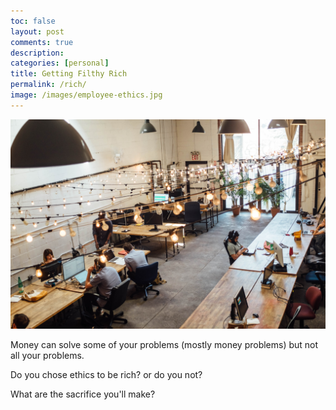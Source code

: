 ```yaml
---
toc: false
layout: post
comments: true
description:
categories: [personal]
title: Getting Filthy Rich
permalink: /rich/
image: /images/employee-ethics.jpg
---
```

![](/images/employee-ethics.jpg)

Money can solve some of your problems (mostly money problems) but not all your problems.

Do you chose ethics to be rich? or do you not?

What are the sacrifice you'll make?